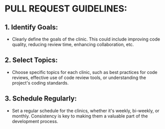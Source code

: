 # PULL REQUEST GUIDELINES:

## 1. Identify Goals:
  * Clearly define the goals of the clinic. This could include improving code quality, reducing review time, enhancing collaboration, etc.

## 2. Select Topics:
  * Choose specific topics for each clinic, such as best practices for code reviews, effective use of code review tools, or understanding the project's coding standards.

## 3. Schedule Regularly:
  * Set a regular schedule for the clinics, whether it's weekly, bi-weekly, or monthly. Consistency is key to making them a valuable part of the development process.
